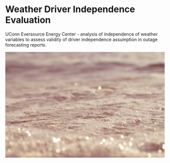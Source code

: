 # Weather Driver Independence Evaluation
UConn Eversource Energy Center - analysis of independence of weather variables to assess validity of driver independence assumption in outage forecasting reports.

![](images/Rain_over_water_Unsplash.jpg)
